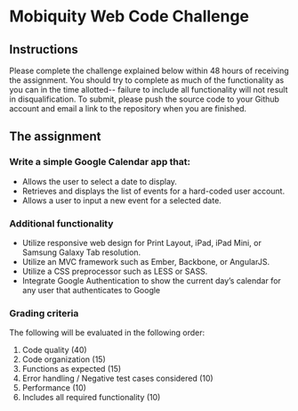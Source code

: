 # Mobiquity Web Code Challenge
 
## Instructions
Please complete the challenge explained below within 48 hours of receiving the assignment. You should try to complete as much of the functionality as you can in the time allotted-- failure to include all functionality will not result in disqualification. To submit, please push the source code to your Github account and email a link to the repository when you are finished.
 
## The assignment

### Write a simple Google Calendar app that:

* Allows the user to select a date to display.
* Retrieves and displays the list of events for a hard-coded user account.
* Allows a user to input a new event for a selected date.
 
### Additional functionality

* Utilize responsive web design for Print Layout, iPad, iPad Mini, or Samsung Galaxy Tab resolution.
* Utilize an MVC framework such as Ember, Backbone, or AngularJS.
* Utilize a CSS preprocessor such as LESS or SASS.
* Integrate Google Authentication to show the current day’s calendar for any user that authenticates to Google
 
### Grading criteria

The following will be evaluated in the following order:

1. Code quality (40)
2. Code organization (15)
3. Functions as expected (15)
4. Error handling / Negative test cases considered (10)
5. Performance (10)
6. Includes all required functionality (10)
 
